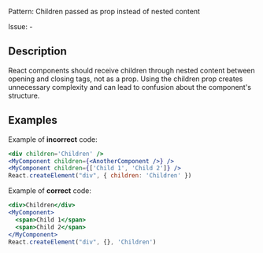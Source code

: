 Pattern: Children passed as prop instead of nested content

Issue: -

## Description

React components should receive children through nested content between opening and closing tags, not as a prop. Using the children prop creates unnecessary complexity and can lead to confusion about the component's structure.

## Examples

Example of **incorrect** code:
```jsx
<div children='Children' />
<MyComponent children={<AnotherComponent />} />
<MyComponent children={['Child 1', 'Child 2']} />
React.createElement("div", { children: 'Children' })
```

Example of **correct** code:
```jsx
<div>Children</div>
<MyComponent>
  <span>Child 1</span>
  <span>Child 2</span>
</MyComponent>
React.createElement("div", {}, 'Children')
```